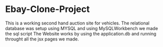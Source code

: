 # Ebay-Clone-Project
This is a working second hand auction site for vehicles.
The relational database was setup using MYSQL and using MySQLWorkbench we made the sql script
The Website works by using the application.db and running throught all the jsx pages we made.
